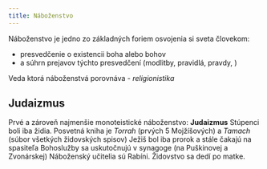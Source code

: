 ```yaml
---
title: Náboženstvo
---
```


Náboženstvo je jedno zo základných foriem osvojenia si sveta človekom:
- presvedčenie o existencii boha alebo bohov
- a súhrn prejavov týchto presvedčení (modlitby, pravidlá, pravdy, )

Veda ktorá náboženstvá porovnáva - *religionistika*

## Judaizmus

Prvé a zároveň najmenšie monoteistické náboženstvo: **Judaizmus**
Stúpenci boli iba židia. Posvetná kniha je *Torrah* (prvých 5 Mojžíšových) a *Tamach* (súbor všetkých židovských spisov)
Ježiš bol iba prorok a stále čakajú na spasiteľa
Bohoslužby sa uskutočnujú v synagoge (na Puškinovej a Zvonárskej)
Náboženský učitelia sú Rabíni.
Židovstvo sa dedí po matke.